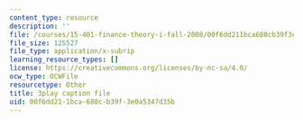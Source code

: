 ```yaml
---
content_type: resource
description: ''
file: /courses/15-401-finance-theory-i-fall-2008/00f6dd211bca680cb39f3e0a5347d35b_cny-1yDbQno.srt
file_size: 125527
file_type: application/x-subrip
learning_resource_types: []
license: https://creativecommons.org/licenses/by-nc-sa/4.0/
ocw_type: OCWFile
resourcetype: Other
title: 3play caption file
uid: 00f6dd21-1bca-680c-b39f-3e0a5347d35b
---
```

